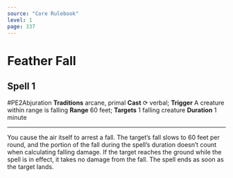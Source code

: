 ```yaml
---
source: "Core Rulebook"
level: 1
page: 337
---
```


# Feather Fall
## Spell 1
#PE2Abjuration 
**Traditions** arcane, primal
**Cast** ⟳ verbal; **Trigger** A creature within range is falling
**Range** 60 feet; **Targets** 1 falling creature
**Duration** 1 minute

-----
You cause the air itself to arrest a fall. The target’s fall slows to 60 feet per round, and the portion of the fall during the spell’s duration doesn’t count when calculating falling damage. If the target reaches the ground while the spell is in effect, it takes no damage from the fall. The spell ends as soon as the target lands.